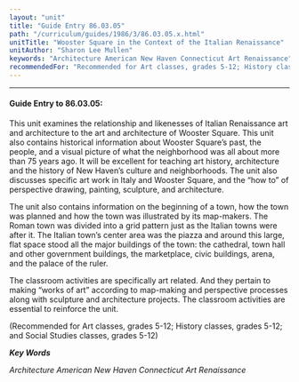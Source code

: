 ```yaml
---
layout: "unit"
title: "Guide Entry 86.03.05"
path: "/curriculum/guides/1986/3/86.03.05.x.html"
unitTitle: "Wooster Square in the Context of the Italian Renaissance"
unitAuthor: "Sharon Lee Mullen"
keywords: "Architecture American New Haven Connecticut Art Renaissance"
recommendedFor: "Recommended for Art classes, grades 5-12; History classes, grades 5-12; and Social Studies classes, grades 5-12"
---
```

<body>
<hr/>
<h4>
Guide Entry to 86.03.05:
</h4>
This unit examines the relationship and likenesses of Italian Renaissance art and architecture to the art and architecture of Wooster Square. This unit also contains historical information about Wooster Square’s past, the people, and a visual picture of what the neighborhood was all about more than 75 years ago. It will be excellent for teaching art history, architecture and the history of New Haven’s culture and neighborhoods. The unit also discusses specific art work in Italy and Wooster Square, and the “how to” of perspective drawing, painting, sculpture, and architecture.
<p>
The unit also contains information on the beginning of a town, how the town was planned and how the town was illustrated by its map-makers. The Roman town was divided into a grid pattern just as the Italian towns were after it. The Italian town’s center area was the piazza and around this large, flat space stood all the major buildings of the town: the cathedral, town hall and other government buildings, the marketplace, civic buildings, arena, and the palace of the ruler.
</p>
<p>
The classroom activities are specifically art related. And they pertain to making “works of art” according to map-making and perspective processes along with sculpture and architecture projects. The classroom activities are essential to reinforce the unit.
</p>
<p>
(Recommended for Art classes, grades 5-12; History classes, grades 5-12; and Social Studies classes, grades 5-12)
</p>
<p>
<b>
<i>
Key Words
</i>
</b>
<br/>
</p>
<p>
<i>
Architecture American New Haven Connecticut Art Renaissance
</i>
</p>
</body>